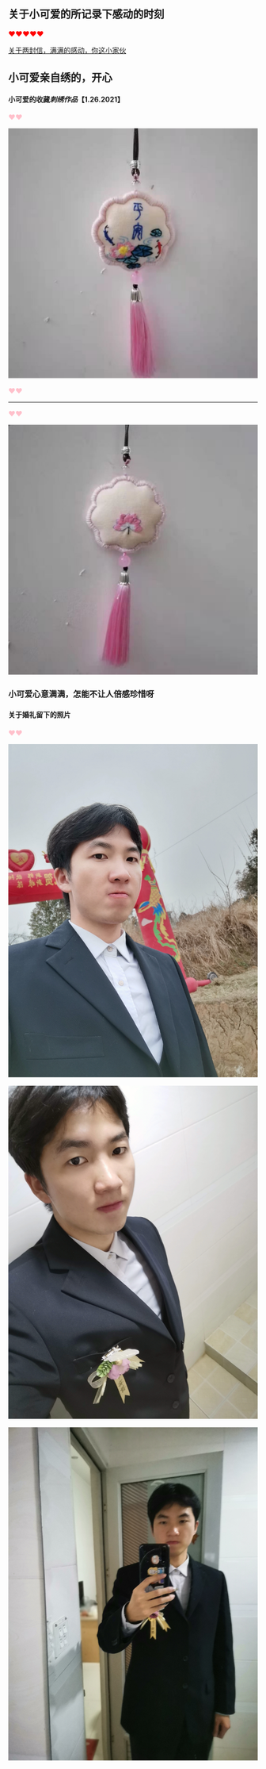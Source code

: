 ## 关于小可爱的所记录下感动的时刻


<font color="red">&hearts;&hearts;&hearts;&hearts;&hearts;</font>


[关于两封信，满满的感动，你这小家伙](./files/two_letters.md)



## 小可爱亲自绣的，开心


#### 小可爱的收藏*刺绣作品*【1.26.2021】


<font color="pink">&hearts;&hearts;</font>


![正面](./images/正面.jpg)


<font color="pink">&hearts;&hearts;</font>


----------------

<font color="pink">&hearts;&hearts;</font>


![背面](./images/背面.jpg)


### 小可爱心意满满，怎能不让人倍感珍惜呀




#### 关于婚礼留下的照片


<font color="pink">&hearts;&hearts;</font>


![照片一](./images/IMG_20210130_133434.jpg)



![照片二](./images/IMG_20210130_084256.jpg)



![照片三](./images/IMG_20210130_084048.jpg)





